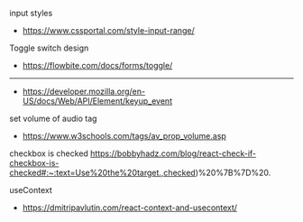 input styles

-   https://www.cssportal.com/style-input-range/

Toggle switch design

-   https://flowbite.com/docs/forms/toggle/

---

-   https://developer.mozilla.org/en-US/docs/Web/API/Element/keyup_event

set volume of audio tag

-   https://www.w3schools.com/tags/av_prop_volume.asp

checkbox is checked
https://bobbyhadz.com/blog/react-check-if-checkbox-is-checked#:~:text=Use%20the%20target.,checked)%20%7B%7D%20.

useContext

-   https://dmitripavlutin.com/react-context-and-usecontext/

